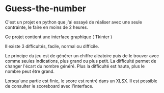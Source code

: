 # Guess-the-number

C'est un projet en python que j'ai essayé de réaliser avec une seule contrainte, le faire en moins de 2 heures.

Ce projet contient une interface graphique ( Tkinter )

Il existe 3 difficultés, facile, normal ou difficile.

Le principe du jeu est de générer un chiffre aléatoire puis de le trouver avec comme seules indications, plus grand ou plus petit.
La difficulté permet de changer l'écart du nombre généré. Plus la difficulté est haute, plus le nombre peut être grand.

Lorsqu'une partie est finie, le score est rentré dans un XLSX.
Il est possible de consulter le scoreboard avec l'interface.
